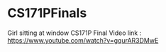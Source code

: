 # CS171PFinals
Girl sitting at window
CS171P Final Video link : https://www.youtube.com/watch?v=gqurAR3DMwE
